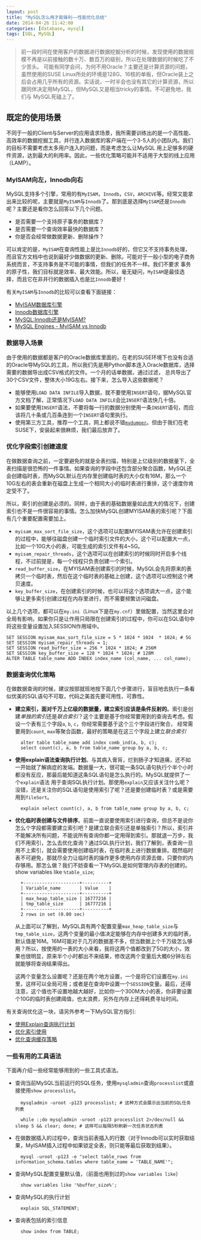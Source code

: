 ```yaml
---
layout: post
title: "MySQL怎么用才能锋利——性能优化总结"
date: 2014-04-26 11:42:00
categories: [database, mysql]
tags: [SQL, MySQL]
---
```



> 前一段时间在使用客户的数据进行数据挖掘分析的时候，发现使用的数据规模不再是以前接触的数十万、数百万的级别，所以在处理数据的时候吃了不少苦头。 可能有同学会问，为何不用Oracle？主要还是计算资源的问题，
虽然使用的SUSE Linux所处的环境是128G、16核的单板，但Oracle装上之后会占用几乎所有的资源。实话说，一时半会也没有其它的计算资源，所以跟同伴决定用MySQL，但MySQL又是相当tricky的事情。不可避免地，我们与
MySQL死磕上了。

## 既定的使用场景
不同于一般的Client与Server的应用请求场景，我所需要训练出的是一个高性能、高效率的数据挖掘工具，并行连入数据库的客户端在一个3-5人的小团队内。我们的目标不需要考虑太多用户连入的问题，而是考虑怎么让MySQL
用上足够多的硬件资源，达到最大的利用率。因此，一些优化策略可能并不适用于大型的线上应用（LAMP）。

### MyISAM向左，Innodb向右
MySQL支持多个引擎，常用的有`MyISAM`，`Innodb`，`CSV`，`ARCHIVE`等。经常又能拿出来比较的呢，主要就是`MyISAM`与`Innodb`了。那到底是选择`MyISAM`还是`Innodb`呢？主要还是看你怎么回答以下几个问题。

* 是否需要一个支持原子事务的数据库？
* 是否需要一个查询效率最快的数据库？
* 你是否会经常做数据更新、删除操作？

可以肯定的是，`MyISAM`在查询性能上是比`Innodb`好的，但它又不支持事务处理，而且官方文档中也说到最好少做数据的更新、删除。可能对于一般小型的电子商务系统而言，不支持事务是不可能的事情，但我们的任务不一样。我们不要求
事务的原子性，我们目标就是效率、最大效能。所以，毫无疑问，`MyISAM`是最佳选择，而且它在非并行的数据插入也是比`Innodb`要好！

有关`MyISAM`与`Innodb`的比较可以查看下面链接：

* [MyISAM数据库引擎][0-1]
* [Innodb数据库引擎][0-2]
* [MySQL:Innodb还是MyISAM?][0-3]
* [MySQL Engines - MyISAM vs Innodb][0-4]

### 数据导入场景
由于使用的数据都是客户的Oracle数据库里面的，在老的SUSE环境下也没有合适的Oracle导MySQL的工具，所以我们先是用Python脚本连入Oracle数据库，选择需要的数据导出成CSV格式的文件。一个月的话单数据，通过过滤，
总共导出了30个CSV文件，整体大小19G左右。接下来，怎么导入这些数据呢？

* 能够使用`LOAD DATA INFILE`导入数据，就不要使用`INSERT`语句，据MySQL官方文档了解，正常情况下`LOAD DATA INFILE`会比`INSERT`语法快几十倍。
* 如果要使用`INSERT`语法，不要将每一行的数据分别使用一条`INSERT`语句，而应该将几十条或几百条连到一个`INSERT`语句里执行。
* 使用第三方工具，推荐一个工具，网上都说不错[`mydumper`](https://launchpad.net/mydumper)。但由于我们在老SUSE下，安装起来很麻烦，我们最后放弃了。

### 优化字段索引创建速度
在做数据查询之前，一定要避免的就是全表扫描，特别是上亿级别的数据量下，全表扫描是很恐怖的一件事情。如果查询的字段中还包含部分聚合函数，MySQL还会创建临时表，而MySQL默认在内存里创建临时表的大小仅有16M，那么一个10G左右的表会重新在磁盘上生成一个相同大小的临时表进行重排，这个速度你肯定受不了。

所以，索引的创建是必须的。同样，由于表的基础数据量如此庞大的情况下，创建索引也不是一件很容易的事情。怎么加快MySQL创建MYISAM表的索引呢？下面有几个重要配置需要加上。

* `myisam_max_sort_file_size`，这个选项可以配置MYISAM表允许在创建索引的过程中，能够往磁盘创建一个临时索引文件的大小，这个可以配置大一点，比如一个10G大小的表，可能生成的索引文件有4~5G。
* `myisam_repair_threads`，这个选项可以在创建索引的时候同时开启多个线程，不过前提是，每一个线程只负责创建一个索引。
* `read_buffer_size`，在MYISAM表创建索引的时候，MySQL会先将原来的表拷贝一个临时表，然后在这个临时表的基础上创建，这个选项可以控制这个拷贝速度。
* `key_buffer_size`，在创建索引的时候，也可以将这个选项调大一点，这个能够让更多索引创建过程在内存里进行，而不需要频繁访问磁盘。

以上几个选项，都可以在`my.ini`（Linux下是在`my.cnf`）里做配置，当然这里会对全局有影响，如果你只是让作用只局限在创建索引的过程中，你可以在SQL语句中将这些变量设置加入SESSION作用域中。
	
	SET SESSION myisam_max_sort_file_size = 5 * 1024 * 1024  * 1024; # 5G
	SET SESSION myisam_repair_threads = 1;
	SET SESSION read_buffer_size = 256 * 1024 * 1024; # 256M
	SET SESSION key_buffer_size = 128 * 1024 * 1024; # 128M
	ALTER TABLE table_name ADD INDEX index_name (col_name, ... col_name);
		
### 数据查询优化策略
在做数据查询的时候，建议按部就班地按下面几个步骤进行，盲目地去执行一条看似优美的SQL语句不可取，代码之美首先要可用性、可靠性。

* **建立索引，面对千万上亿级的数据量，建立索引应该是条件反射的**。索引是创建*单独的索引*还是*联合索引*？这个主要是基于你经常要用到的查询去考虑。假设一个表有三个字段`a`, `b`, `c`，你经常需要基于这个三个字段进行聚合，
经常需要用到`count`, `max`等聚合函数，最好的策略是在这三个字段上建立*联合索引*

		alter table table_name add index comb_ind(a, b, c);
		select count(c), a, b from table_name group by a, b, c;

* **使用explain语法查询执行计划**。与其病入膏肓，烂到肠子才知道痛，还不如一开始就了解病症的发端。数据量一大，很可能一条SQL语句执行个半个小时都没有反应，那最后能知道这条SQL语句是怎么执行的。MySQL就提供了一个`explain`语法
用于查询SQL执行计划。那使用`explain`又应该关注什么呢？没错，还是关注你的SQL语句是使用索引了呢？还是要创建临时表？或是需要用到`fileSort`。

		explain select count(c), a, b from table_name group by a, b, c;
		
* **优化临时表创建与文件排序**。前面一直说要使用索引进行查询，但总不是说你怎么个字段都需要建立索引吧？是建立联合索引还是单独索引？所以，索引并不能解决所有问题，不能说所有查询你都一定用得到索引。那就退一万步，我们不用索引，怎么去优化查询？通过SQL执行计划，我们了解到，表查询一旦用不上索引，就会需要使用创建临时表，在临时表上进行数据重排。既然临时表不可避免，那就尽全力让临时表的操作更多使用内存资源去做，只要你的内存够用。那怎么做？我们不妨查看一下MySQL是如何管理内存表的创建的。
		show variables like `%table_size`;

		+---------------------+----------+
		| Variable_name       | Value    |
		+---------------------+----------+
		| max_heap_table_size | 16777216 |
		| tmp_table_size      | 16777216 |
		+---------------------+----------+
		2 rows in set (0.00 sec)

	从上面可以了解到，MySQL具有两个配置变量`max_heap_table_size`与`tmp_table_size`，这两个变量的最小值决定能够在内存中创建多大的临时表，默认值是16M。16M可能对于几万的数据差不多，但当数据上个千万级怎么够用？所以，按使用的一表的大小来看，我将这两个值都改到了5G的大小，效果也很明显，原来半个小时都出不来结果，修改这两个变量后大概6分钟左右就能够将查询结果得出。

	这两个变量怎么设置呢？还是在两个地方设置，一个是将它们设置在`my.ini`里，这样可以全局可用；或者是在查询中设置一个`SESSION`变量。最后，还得注意，这个值也不设置地越大越好，比如你一个300M大小的表，你非要设置个10G的临时表创建阈值，也太浪费，另外在内存上还得耗费寻址时间。

有关查询优化这一块，请另外参考一下MySQL官方指引:

* [使用Explain查询执行计划][1-1]
* [优化索引使用][1-2]
* [优化查询缓存策略][1-3]

### 一些有用的工具语法
下面再介绍一些经常能够用到的一些工具式语法。

* 查询当前MySQL当前运行的SQL任务，使用`mysqladmin`查询`processlist`或直接使用`show processlist`。

		mysqladmin -uroot -p123 processlist; # 这种方式会展示出当前的SQL任务列表
		
		while :;do mysqladmin -uroot -p123 processlist 2>/dev/null && sleep 5 && clear; done; # 这样可以每隔5秒刷新一次任务状态列表 
* 在做数据插入的过程中，查询当前表插入的行数（对于Innodb可以实时获取结果，MyISAM插入过程中如果锁定全表，则只能等最后获取到结果）。

		mysql -uroot -p123 -e "select table_rows from information_schema.tables where table_name = 'TABLE_NAME'";
* 查询MySQL配置变量默认值，（前面也用到过的`show variables like`）
		
		show variables like '%buffer_size%';
* 查询MySQL的执行计划

		explain SQL_STATEMENT;
* 查询表包括的索引信息

		show index from TABLE;
		

[0-1]: https://dev.mysql.com/doc/refman/5.0/en/myisam-storage-engine.html
[0-2]: https://dev.mysql.com/doc/refman/5.0/en/innodb-storage-engine.html
[0-3]: http://coolshell.cn/articles/652.html
[0-4]: http://www.rackspace.com/knowledge_center/article/mysql-engines-myisam-vs-innodb
[1-1]: https://dev.mysql.com/doc/refman/5.0/en/using-explain.html
[1-2]: https://dev.mysql.com/doc/refman/5.0/en/optimization-indexes.html
[1-3]: https://dev.mysql.com/doc/refman/5.0/en/buffering-caching.html















